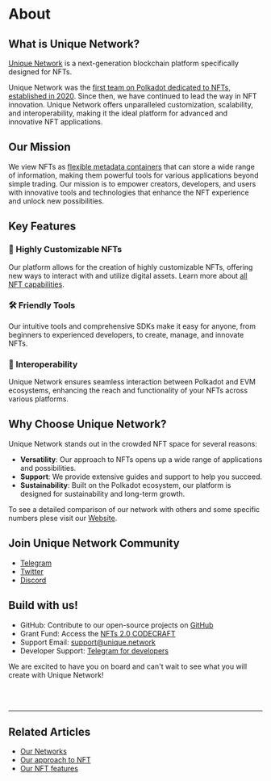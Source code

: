 # About

## What is Unique Network?

[Unique Network](https://unique.network/) is a next-generation blockchain platform specifically designed for NFTs. 

Unique Network was the [first team on Polkadot dedicated to NFTs, established in 2020](timeline.md). Since then, we have continued to lead the way in NFT innovation. Unique Network offers unparalleled customization, scalability, and interoperability, making it the ideal platform for advanced and innovative NFT applications.

## Our Mission

We view NFTs as [flexible metadata containers](approach.md) that can store a wide range of information, making them powerful tools for various applications beyond simple trading. Our mission is to empower creators, developers, and users with innovative tools and technologies that enhance the NFT experience and unlock new possibilities.

## Key Features

### 🎨 Highly Customizable NFTs
Our platform allows for the creation of highly customizable NFTs, offering new ways to interact with and utilize digital assets. Learn more about [all NFT capabilities](./token-types/nft.md).

### 🛠️ Friendly Tools
Our intuitive tools and comprehensive SDKs make it easy for anyone, from beginners to experienced developers, to create, manage, and innovate NFTs.

### 🔗 Interoperability
Unique Network ensures seamless interaction between Polkadot and EVM ecosystems, enhancing the reach and functionality of your NFTs across various platforms.

## Why Choose Unique Network?

Unique Network stands out in the crowded NFT space for several reasons:

- **Versatility**: Our approach to NFTs opens up a wide range of applications and possibilities.
- **Support**: We provide extensive guides and support to help you succeed.
- **Sustainability**: Built on the Polkadot ecosystem, our platform is designed for sustainability and long-term growth.

To see a detailed comparison of our network with others and some specific numbers plese visit our [Website](https://unique.network/developer/).

## Join Unique Network Community

- [Telegram](https://t.me/UniqueNetwork)
- [Twitter](https://twitter.com/Unique_NFTchain)
- [Discord](https://discord.com/invite/uniquenetwork)

## Build with us!

- GitHub: Contribute to our open-source projects on [GitHub](https://github.com/UniqueNetwork)
- Grant Fund: Access the [NFTs 2.0 CODECRAFT ](https://unique.network/blog/your-access-to-nfts-2-0-codecraft-grant/)
- Support Email: [support@unique.network](mailto:support@unique.network)
- Developer Support: [Telegram for developers](https://t.me/unique_network_support)

We are excited to have you on board and can't wait to see what you will create with Unique Network!

<br>
<br>

---

## Related Articles
- [Our Networks](./networks.md)
- [Our approach to NFT](./approach.md)
- [Our NFT features](./token-types/nft.md)